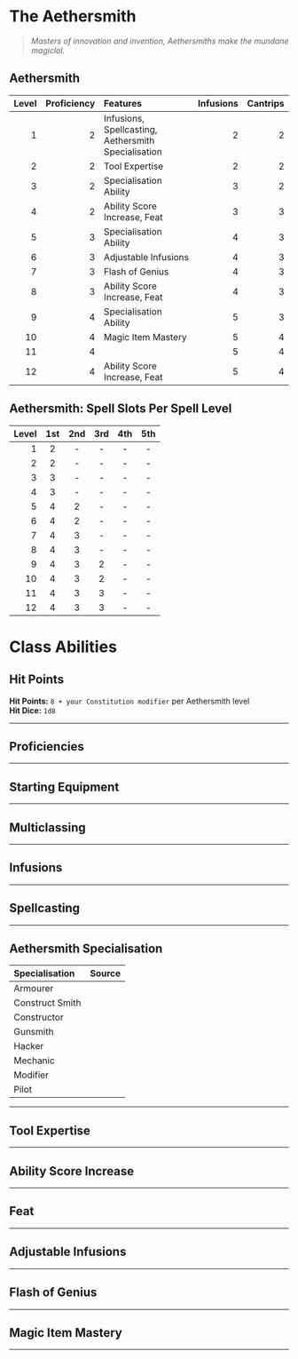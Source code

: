 # The Aethersmith

> *Masters of innovation and invention, Aethersmiths make the mundane magiclal.*

<!-- TODO: the wholeass Aethersmith class -->

## Aethersmith

| Level | Proficiency | Features                                            | Infusions | Cantrips |
|------:|------------:|:----------------------------------------------------|----------:|---------:|
|     1 |           2 | Infusions, Spellcasting, Aethersmith Specialisation |         2 |        2 |
|     2 |           2 | Tool Expertise                                      |         2 |        2 |
|     3 |           2 | Specialisation Ability                              |         3 |        2 |
|     4 |           2 | Ability Score Increase, Feat                        |         3 |        3 |
|     5 |           3 | Specialisation Ability                              |         4 |        3 |
|     6 |           3 | Adjustable Infusions                                |         4 |        3 |
|     7 |           3 | Flash of Genius                                     |         4 |        3 |
|     8 |           3 | Ability Score Increase, Feat                        |         4 |        3 |
|     9 |           4 | Specialisation Ability                              |         5 |        3 |
|    10 |           4 | Magic Item Mastery                                  |         5 |        4 |
|    11 |           4 |                                                     |         5 |        4 |
|    12 |           4 | Ability Score Increase, Feat                        |         5 |        4 |

## Aethersmith: Spell Slots Per Spell Level

| Level | 1st | 2nd | 3rd | 4th | 5th |
|------:|:---:|:---:|:---:|:---:|:---:|
|     1 |  2  |  -  |  -  |  -  |  -  |
|     2 |  2  |  -  |  -  |  -  |  -  |
|     3 |  3  |  -  |  -  |  -  |  -  |
|     4 |  3  |  -  |  -  |  -  |  -  |
|     5 |  4  |  2  |  -  |  -  |  -  |
|     6 |  4  |  2  |  -  |  -  |  -  |
|     7 |  4  |  3  |  -  |  -  |  -  |
|     8 |  4  |  3  |  -  |  -  |  -  |
|     9 |  4  |  3  |  2  |  -  |  -  |
|    10 |  4  |  3  |  2  |  -  |  -  |
|    11 |  4  |  3  |  3  |  -  |  -  |
|    12 |  4  |  3  |  3  |  -  |  -  |

# Class Abilities

## Hit Points

**Hit Points:** `8 + your Constitution modifier` per Aethersmith level  
**Hit Dice:** `1d8`  

---

## Proficiencies

---

## Starting Equipment

---

## Multiclassing

---

## Infusions

---

## Spellcasting

<!-- 
1/long rest: The Aethersmith "imbues" Aethersmith spells from their repertoire into objects they touch. Restrictions:
- the total levels of the spells must add to be equal to their Aethersmith level.

a creature can use the object to cast the spell, using the spell's normal casting time.
-->

---

## Aethersmith Specialisation

| Specialisation  | Source |
|:----------------|:-------|
| Armourer        |        |
| Construct Smith |        |
| Constructor     |        |
| Gunsmith        |        |
| Hacker          |        |
| Mechanic        |        |
| Modifier        |        |
| Pilot           |        |

---

## Tool Expertise

---

## Ability Score Increase

---

## Feat

---

## Adjustable Infusions

---

## Flash of Genius

---

## Magic Item Mastery

---

<!-- References. -->
<!----------------->
